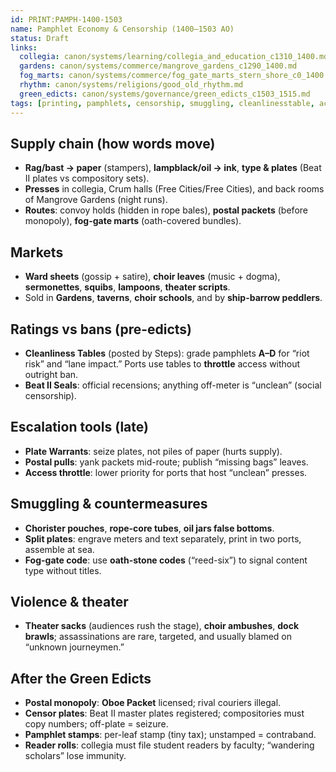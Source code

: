 ```yaml
---
id: PRINT:PAMPH-1400-1503
name: Pamphlet Economy & Censorship (1400–1503 AO)
status: Draft
links:
  collegia: canon/systems/learning/collegia_and_education_c1310_1400.md
  gardens: canon/systems/commerce/mangrove_gardens_c1290_1400.md
  fog_marts: canon/systems/commerce/fog_gate_marts_stern_shore_c0_1400.md
  rhythm: canon/systems/religions/good_old_rhythm.md
  green_edicts: canon/systems/governance/green_edicts_c1503_1515.md
tags: [printing, pamphlets, censorship, smuggling, cleanlinesstable, access_days, postal]
---
```


## Supply chain (how words move)
- **Rag/bast → paper** (stampers), **lampblack/oil → ink**, **type & plates** (Beat II plates vs compository sets).
- **Presses** in collegia, Crum halls (Free Cities/Free Cities), and back rooms of Mangrove Gardens (night runs).
- **Routes**: convoy holds (hidden in rope bales), **postal packets** (before monopoly), **fog-gate marts** (oath-covered bundles).

## Markets
- **Ward sheets** (gossip + satire), **choir leaves** (music + dogma), **sermonettes**, **squibs**, **lampoons**, **theater scripts**.
- Sold in **Gardens**, **taverns**, **choir schools**, and by **ship-barrow peddlers**.

## Ratings vs bans (pre-edicts)
- **Cleanliness Tables** (posted by Steps): grade pamphlets **A–D** for “riot risk” and “lane impact.” Ports use tables to **throttle** access without outright ban.
- **Beat II Seals**: official recensions; anything off-meter is “unclean” (social censorship).

## Escalation tools (late)
- **Plate Warrants**: seize plates, not piles of paper (hurts supply).  
- **Postal pulls**: yank packets mid-route; publish “missing bags” leaves.  
- **Access throttle**: lower priority for ports that host “unclean” presses.

## Smuggling & countermeasures
- **Chorister pouches**, **rope-core tubes**, **oil jars false bottoms**.
- **Split plates**: engrave meters and text separately, print in two ports, assemble at sea.
- **Fog-gate code**: use **oath-stone codes** (“reed-six”) to signal content type without titles.

## Violence & theater
- **Theater sacks** (audiences rush the stage), **choir ambushes**, **dock brawls**; assassinations are rare, targeted, and usually blamed on “unknown journeymen.”

## After the Green Edicts
- **Postal monopoly**: **Oboe Packet** licensed; rival couriers illegal.  
- **Censor plates**: Beat II master plates registered; compositories must copy numbers; off-plate = seizure.  
- **Pamphlet stamps**: per-leaf stamp (tiny tax); unstamped = contraband.  
- **Reader rolls**: collegia must file student readers by faculty; “wandering scholars” lose immunity.
